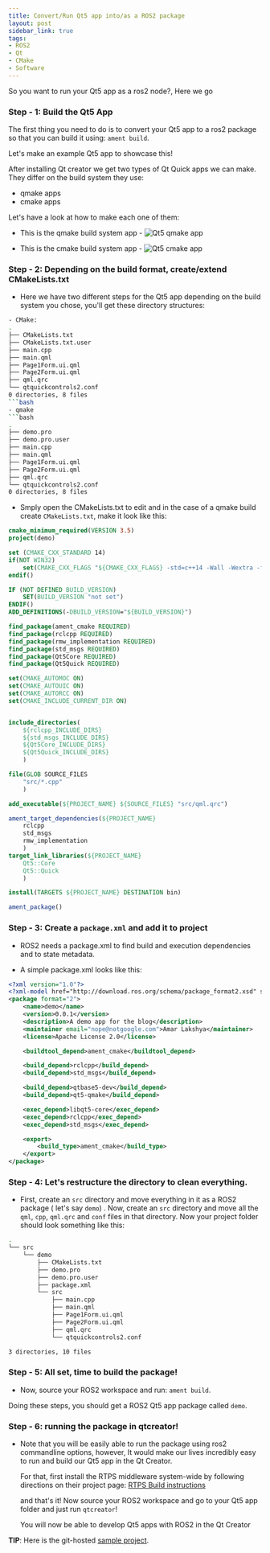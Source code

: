 ```yaml
---
title: Convert/Run Qt5 app into/as a ROS2 package
layout: post
sidebar_link: true
tags:
- ROS2
- Qt
- CMake
- Software
---
```


So you want to run your Qt5 app as a ros2 node?, Here we go


### Step - 1: Build the Qt5 App

The first thing you need to do is to convert your Qt5 app to a ros2 package so that you can build it using: `ament build`.

Let's make an example Qt5 app to showcase this!

After installing Qt creator we get two types of Qt Quick apps we can make. They differ on the build system they use:

- qmake apps
- cmake apps

Let's have a look at how to make each one of them:

- This is the qmake build system app -
![Qt5 qmake app](/images/qt5_qmake_app.gif)

- This is the cmake build system app -
![Qt5 cmake app](/images/qt5_cmake_app.gif)

### Step - 2: Depending on the build format, create/extend CMakeLists.txt

- Here we have two different steps for the Qt5 app depending on the build system you chose, you'll get these directory structures:
```bash
- CMake:
.
├── CMakeLists.txt
├── CMakeLists.txt.user
├── main.cpp
├── main.qml
├── Page1Form.ui.qml
├── Page2Form.ui.qml
├── qml.qrc
└── qtquickcontrols2.conf
0 directories, 8 files
```bash
- qmake
```bash
.
├── demo.pro
├── demo.pro.user
├── main.cpp
├── main.qml
├── Page1Form.ui.qml
├── Page2Form.ui.qml
├── qml.qrc
└── qtquickcontrols2.conf
0 directories, 8 files

```
- Smply open the CMakeLists.txt to edit and in the case of a qmake build create `CMakeLists.txt`, make it look like this:

```cmake
cmake_minimum_required(VERSION 3.5)
project(demo)

set (CMAKE_CXX_STANDARD 14)
if(NOT WIN32)
	set(CMAKE_CXX_FLAGS "${CMAKE_CXX_FLAGS} -std=c++14 -Wall -Wextra -fPIC")
endif()

IF (NOT DEFINED BUILD_VERSION)
	SET(BUILD_VERSION "not set")
ENDIF()
ADD_DEFINITIONS(-DBUILD_VERSION="${BUILD_VERSION}")

find_package(ament_cmake REQUIRED)
find_package(rclcpp REQUIRED)
find_package(rmw_implementation REQUIRED)
find_package(std_msgs REQUIRED)
find_package(Qt5Core REQUIRED)
find_package(Qt5Quick REQUIRED)

set(CMAKE_AUTOMOC ON)
set(CMAKE_AUTOUIC ON)
set(CMAKE_AUTORCC ON)
set(CMAKE_INCLUDE_CURRENT_DIR ON)


include_directories(
	${rclcpp_INCLUDE_DIRS}
	${std_msgs_INCLUDE_DIRS}
	${Qt5Core_INCLUDE_DIRS}
	${Qt5Quick_INCLUDE_DIRS}
	)

file(GLOB SOURCE_FILES
	"src/*.cpp"
	)

add_executable(${PROJECT_NAME} ${SOURCE_FILES} "src/qml.qrc")

ament_target_dependencies(${PROJECT_NAME}
	rclcpp
	std_msgs
	rmw_implementation
	)
target_link_libraries(${PROJECT_NAME}
	Qt5::Core
	Qt5::Quick
	)

install(TARGETS ${PROJECT_NAME} DESTINATION bin)

ament_package()
```

### Step - 3: Create a `package.xml` and add it to project
- ROS2 needs a package.xml to find build and execution dependencies and to state metadata.


- A simple package.xml looks like this:
```xml
<?xml version="1.0"?>
<?xml-model href="http://download.ros.org/schema/package_format2.xsd" schematypens="http://www.w3.org/2001/XMLSchema"?>
<package format="2">
	<name>demo</name>
	<version>0.0.1</version>
	<description>A demo app for the blog</description>
	<maintainer email="nope@notgoogle.com">Amar Lakshya</maintainer>
	<license>Apache License 2.0</license>

	<buildtool_depend>ament_cmake</buildtool_depend>

	<build_depend>rclcpp</build_depend>
	<build_depend>std_msgs</build_depend>

	<build_depend>qtbase5-dev</build_depend>
	<build_depend>qt5-qmake</build_depend>

	<exec_depend>libqt5-core</exec_depend>
	<exec_depend>rclcpp</exec_depend>
	<exec_depend>std_msgs</exec_depend>

	<export>
		<build_type>ament_cmake</build_type>
	</export>
</package>
```

### Step - 4: Let's restructure the directory to clean everything.

- First, create an `src` directory and move everything in it as a ROS2 package ( let's say `demo`) . Now, create an `src` directory and move all the `qml`, `cpp`, `qml.qrc` and `conf` files in that directory. Now your project folder should look something like this:
```bash
.
└── src
    └── demo
        ├── CMakeLists.txt
        ├── demo.pro
        ├── demo.pro.user
        ├── package.xml
        └── src
            ├── main.cpp
            ├── main.qml
            ├── Page1Form.ui.qml
            ├── Page2Form.ui.qml
            ├── qml.qrc
            └── qtquickcontrols2.conf

3 directories, 10 files
```

### Step - 5: All set, time to build the package!

- Now, source your ROS2 workspace and run: `ament build`.

Doing these steps, you should get a ROS2 Qt5 app package called `demo`.

### Step - 6: running the package in qtcreator!

- Note that you will be easily able to run the package using ros2 commandline options, however, It would make our lives
   incredibly easy to run and build our Qt5 app in the Qt Creator.
	 
	 For that, first install the RTPS middleware system-wide by following directions on their project page: 
	 [RTPS Build instructions](https://github.com/eProsima/Fast-RTPS#installation-from-source)
	 
	 and that's it! Now source your ROS2 workspace and go to your Qt5 app folder and just run `qtcreator`!
	 
	 You will now be able to develop Qt5 apps with ROS2 in the Qt Creator

**TIP**: Here is the git-hosted [sample project](https://github.com/amar-laksh/ros2qt_demo).

